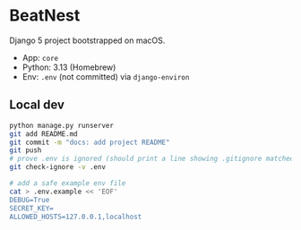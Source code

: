 # BeatNest

Django 5 project bootstrapped on macOS.
- App: `core`
- Python: 3.13 (Homebrew)
- Env: `.env` (not committed) via `django-environ`

## Local dev
```bash
python manage.py runserver
git add README.md
git commit -m "docs: add project README"
git push
# prove .env is ignored (should print a line showing .gitignore matched it)
git check-ignore -v .env

# add a safe example env file
cat > .env.example << 'EOF'
DEBUG=True
SECRET_KEY=
ALLOWED_HOSTS=127.0.0.1,localhost

